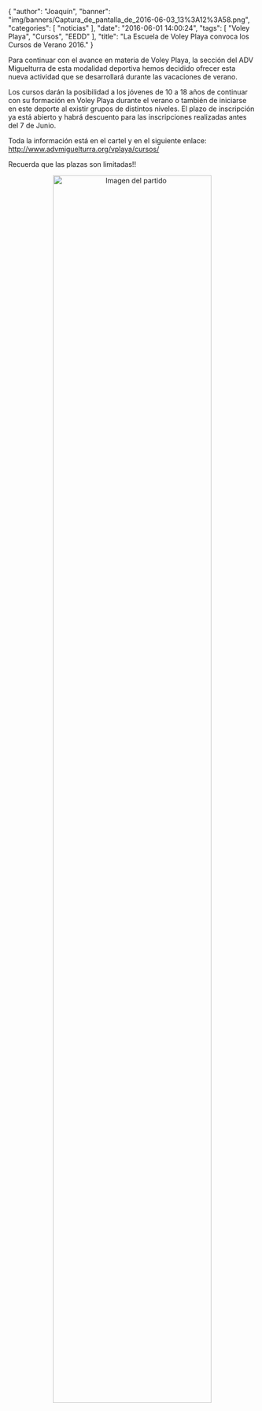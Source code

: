 {
  "author": "Joaquín", 
  "banner": "img/banners/Captura_de_pantalla_de_2016-06-03_13%3A12%3A58.png", 
  "categories": [
    "noticias"
  ], 
  "date": "2016-06-01 14:00:24", 
  "tags": [
    "Voley Playa", 
    "Cursos", 
    "EEDD"
  ], 
  "title": "La Escuela de Voley Playa convoca los Cursos de Verano 2016."
}

Para continuar con el avance en materia de Voley Playa, la sección del ADV Miguelturra de esta modalidad deportiva hemos decidido ofrecer esta nueva actividad que se desarrollará durante las vacaciones de verano.

Los cursos darán la posibilidad a los jóvenes de 10 a 18 años de continuar con su formación en Voley Playa durante el verano o también de iniciarse en este deporte al existir grupos de distintos niveles. El plazo de inscripción ya está abierto y habrá descuento para las inscripciones realizadas antes del 7 de Junio.

Toda la información está en el cartel y en el siguiente enlace: http://www.advmiguelturra.org/vplaya/cursos/

Recuerda que las plazas son limitadas!!

<center>
<a target="_new" href="http://www.advmiguelturra.org/img/banners/Captura%20de%20pantalla%20de%202016-06-03%2013%3A12%3A58.png"> 
<img alt="Imagen del partido" width="80%" align="center" src="http://www.advmiguelturra.org/img/banners/Captura%20de%20pantalla%20de%202016-06-03%2013%3A12%3A58.png"/> </a> </center> 

